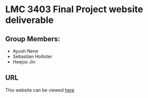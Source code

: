# LMC 3403 Final Project website deliverable

## Group Members:
- Ayush Nene
- Sebastian Hollister
- Heejoo Jin

## URL
This website can be viewed [here](http://gottharsis.github.io/lmc3403-final)
